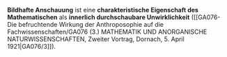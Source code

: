 
**Bildhafte Anschauung** ist eine **charakteristische Eigenschaft des Mathematischen** als **innerlich durchschaubare Unwirklichkeit** ([[GA076-Die befruchtende Wirkung der Anthroposophie auf die Fachwissenschaften/GA076 (3.) MATHEMATIK UND ANORGANISCHE NATURWISSENSCHAFTEN, Zweiter Vortrag, Dornach, 5. April 1921|GA076/3]]).
